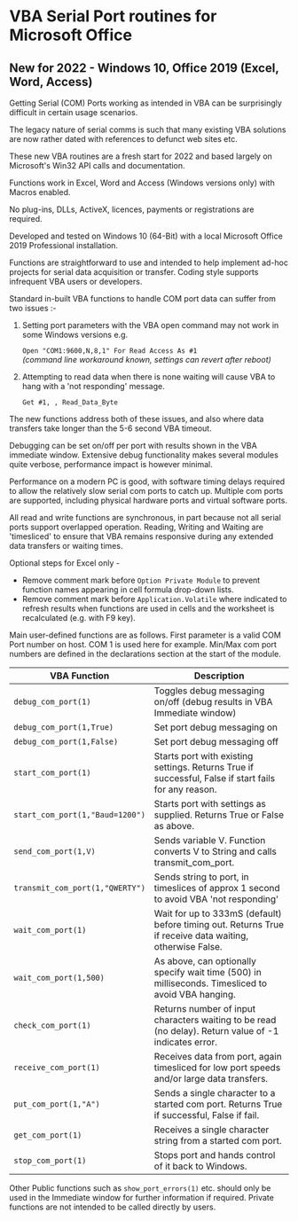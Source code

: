 # VBA Serial Port routines for Microsoft Office
## New for 2022 - Windows 10, Office 2019 (Excel, Word, Access)

Getting Serial (COM) Ports working as intended in VBA can be surprisingly difficult in certain usage scenarios. 

The legacy nature of serial comms is such that many existing VBA solutions are now rather dated with references to defunct web sites etc. 

These new VBA routines are a fresh start for 2022 and based largely on Microsoft's Win32 API calls and documentation. 

Functions work in Excel, Word and Access (Windows versions only) with Macros enabled.

No plug-ins, DLLs, ActiveX, licences, payments or registrations are required.  

Developed and tested on Windows 10 (64-Bit) with a local Microsoft Office 2019 Professional installation.   

Functions are straightforward to use and intended to help implement ad-hoc projects for serial data acquisition or transfer.
Coding style supports infrequent VBA users or developers.

Standard in-built VBA functions to handle COM port data can suffer from two issues :-

1. Setting port parameters with the VBA open command may not work in some Windows versions e.g.

   `Open "COM1:9600,N,8,1" For Read Access As #1`       \
     _(command line workaround known, settings can revert after reboot)_

2. Attempting to read data when there is none waiting will cause VBA to hang with a 'not responding' message.  
  
   `Get #1, , Read_Data_Byte`  
  
The new functions address both of these issues, and also where data transfers take longer than the 5-6 second VBA timeout.

Debugging can be set on/off per port with results shown in the VBA immediate window. Extensive debug functionality makes several modules quite verbose, performance impact is however minimal. 

Performance on a modern PC is good, with software timing delays required to allow the relatively slow serial com ports to catch up.  Multiple com ports are supported, including physical hardware ports and virtual software ports. 

All read and write functions are synchronous, in part because not all serial ports support overlapped operation. Reading, Writing and Waiting are 'timesliced' to ensure that VBA remains responsive during any extended data transfers or waiting times. 

Optional steps for Excel only - 

- Remove comment mark before `Option Private Module` to prevent function names appearing in cell formula drop-down lists. 
- Remove comment mark before `Application.Volatile` where indicated to refresh results when functions are used in cells and the worksheet is recalculated (e.g. with F9 key).

Main user-defined functions are as follows. First parameter is a valid COM Port number on host. COM 1 is used here for example. Min/Max com port numbers are defined in the declarations section at the start of the module.


| VBA Function                            | Description                                                                                              |
| --------------------------------------- | -------------------------------------------------------------------------------------------------------- |
| `debug_com_port(1)`                     | Toggles debug messaging on/off (debug results in VBA Immediate window)                                   |
| `debug_com_port(1,True)`                | Set port debug messaging on                                                                              |          
| `debug_com_port(1,False)`               | Set port debug messaging off                                                                             |  
| `start_com_port(1)`                     | Starts port with existing settings. Returns True if successful, False if start fails for any reason.     | 
| `start_com_port(1,"Baud=1200")`         | Starts port with settings as supplied. Returns True or False as above.                                   |
| `send_com_port(1,V)`                    | Sends variable V. Function converts V to String and calls transmit_com_port.                             |
| `transmit_com_port(1,"QWERTY")`         | Sends string to port, in timeslices of approx 1 second to avoid VBA 'not responding'                     |
| `wait_com_port(1)`                      | Wait for up to 333mS (default) before timing out. Returns True if receive data waiting, otherwise False. |
| `wait_com_port(1,500)`                  | As above, can optionally specify wait time (500) in milliseconds. Timesliced to avoid VBA hanging.       |  
| `check_com_port(1)`                     | Returns number of input characters waiting to be read (no delay). Return value of -1 indicates error.    |
| `receive_com_port(1)`                   | Receives data from port, again timesliced for low port speeds and/or large data transfers.               |
| `put_com_port(1,"A")`                   | Sends a single character to a started com port. Returns True if successful, False if fail.               |
| `get_com_port(1)`                       | Receives a single character string from a started com port.                                              |
| `stop_com_port(1)`                      | Stops port and hands control of it back to Windows.                                                      |

Other Public functions such as `show_port_errors(1)` etc. should only be used in the Immediate window for further information if required.
Private functions are not intended to be called directly by users.
